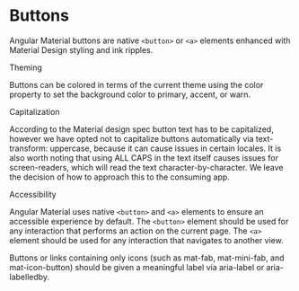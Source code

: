 # Buttons

Angular Material buttons are native `<button>` or `<a>` elements enhanced with Material Design styling and ink ripples.

Theming

Buttons can be colored in terms of the current theme using the color property to set the background color to primary, accent, or warn.

 Capitalization

According to the Material design spec button text has to be capitalized, however we have opted not to capitalize buttons automatically via text-transform: uppercase, because it can cause issues in certain locales. It is also worth noting that using ALL CAPS in the text itself causes issues for screen-readers, which will read the text character-by-character. We leave the decision of how to approach this to the consuming app.

 Accessibility

Angular Material uses native `<button>` and `<a>` elements to ensure an accessible experience by default. The `<button>` element should be used for any interaction that performs an action on the current page. The `<a>` element should be used for any interaction that navigates to another view.

Buttons or links containing only icons (such as mat-fab, mat-mini-fab, and mat-icon-button) should be given a meaningful label via aria-label or aria-labelledby.
